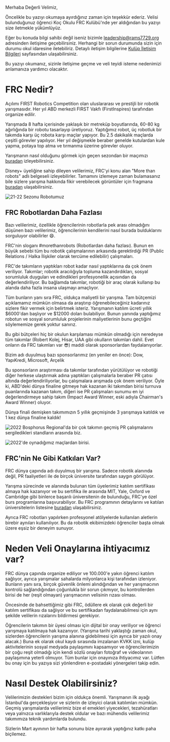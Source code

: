 Merhaba Değerli Velimiz,



Öncelikle bu yazıyı okumaya ayırdığınız zaman için teşekkür ederiz. Velisi bulunduğunuz öğrenci Koç Okulu FRC Kulübü'nde yer aldığından bu yazıyı size iletmekle yükümlüyüz.



Eğer bu konuda bilgi sahibi değil iseniz bizimle [leadership@rams7729.org](mailto:leadership@rams7729.org) adresinden iletişime geçebilirsiniz. Herhangi bir sorun durumunda sizin için durumu okul idaresine iletebiliriz. Detaylı iletişim bilgilerine [Kulüp İletişim Bilgileri](https://kocfrc.slab.com/posts/akm892ft) sayfasından ulaşabilirsiniz.



Bu yazıyı okumanız, sizinle iletişime geçme ve veli teyidi isteme nedenimizi anlamanıza yardımcı olacaktır.

# FRC Nedir?

Açılımı FIRST Robotics Competition olan uluslararası ve prestijli bir robotik yarışmasıdır.  Her yıl ABD merkezli FIRST Vakfı (FirstInspires) tarafından organize edilir.

Yarışmada 8 hafta içerisinde yaklaşık bir metreküp boyutlarında, 60-80 kg ağırlığında bir robotu tasarlayıp üretiyoruz. Yaptığımız robot, üç robotluk bir takımda karşı üç robota karşı maçlar yapıyor. Bu 2.5 dakikalık maçlarda çeşitli görevler yapılıyor. Her yıl değişmekle beraber genelde kutulardan kule yapma, potaya top atma ve tırmanma üzerine görevler oluyor.

Yarışmanın nasıl olduğunu görmek için geçen sezondan bir maçımızı [buradan](https://www.youtube.com/watch?v=cng9fQgPzak) izleyebilirsiniz.

Disney+ üyeliğine sahip dileyen velilerimiz, FRC'yi konu alan "More than robots" adlı belgeseli izleyebilirler. Tamamını izlemeye zaman bulamasanız bile sizlere yarışma hakkında fikir verebilecek görüntüler için fragmana [buradan](https://www.youtube.com/watch?v=AjIISbARc20&ab_channel=Lucasfilm) ulaşabilirsiniz.

![21-22 Sezonu Robotumuz](https://slabstatic.com/prod/uploads/ldjloyi2/posts/images/BtEtghmB3PkFN7bqWmF3qinj.jpg)

## FRC Robotlardan Daha Fazlası

Bazı velilerimiz, özellikle öğrencilerinin robotlarla pek arası olmadığını düşünen bazı velilerimiz, öğrencilerinin kendilerini nasıl burada bulduklarını sorguluyor olabilirler 😄.

FRC'nin sloganı #morethanrobots (Robotlardan daha fazlası). Bunun en büyük sebebi tüm bu robotik çalışmalarının arkasında gerektirdiği PR (Public Relations / Halka İlişkiler olarak tercüme edilebilir) çalışmaları.

FRC'de takımların yaptıkları robot kadar nasıl yaptıklarına da çok önem veriliyor. Takımlar; robotik aracılığıyla topluma kazandırdıkları, sosyal sorumluluk duyguları ve edindikleri profesyonellik açısından da değerlendiriliyor. Bu bağlamda takımlar, robotiği bir araç olarak kullanıp bu alanda daha fazla insana ulaşmayı amaçlıyor.

Tüm bunların yanı sıra FRC,  oldukça maliyetli bir yarışma. Tam bütçemizi açıklamamız mümkün olmasa da araştırıp öğrenebileceğiniz kadarınız sizlere fikir vermek için belirtmek isteriz. Yarışmanın katılım ücreti yıllık $6000'dan başlıyor ve $12000 doları bulabiliyor. Bunun yanında yaptığımız robotun ve sosyal sorumluluk projelerinin maliyetlerinin bunu geçtiğini söylememize gerek yoktur sanırız.

Bu gibi bütçeleri hiç bir okulun karşılaması mümkün olmadığı için neredeyse tüm takımlar (Robert Kolej, Hisar, UAA gibi okulların takımları dahil. Evet onların da FRC takımları var 😎) maddi olarak sponsorlardan faydalanıyorlar.

Bizim adı duyulmuş bazı sponsorlarımız (en yeniler en önce): Dow, YapıKredi, Microsoft, Arçelik

Bu sponsorların araştırması da takımlar tarafından yürütülüyor ve robotiği diğer herkese ulaştırmak adına yaptıkları çalışmalarla beraber PR çatısı altında değerlendiriliyorlar, bu çalışmalara arışmada çok önem veriliyor. Öyle ki, ABD'deki dünya finaline gitmeye hak kazanan iki takımdan birisi turnuva puanlarında kazanan  takım, diğeri ise PR çalışmaları sunumu en iyi değerlendirmeye sahip takım (Impact Award Winner, eski adıyla Chairman's Award Winner) oluyor.

Dünya finali demişken takımımızın 5 yıllık geçmişinde 3 yarışmaya katıldık ve 1 kez dünya finaline kaldık!

![2022 Bosphorus Regional'da bir çok takımın geçmiş PR çalışmalarını sergiledikleri standların arasında biz.](https://slabstatic.com/prod/uploads/ldjloyi2/posts/images/VQV39YC7doZXsRFIeefehxOX.png)

![2022'de oynadığımız maçlardan birisi.](https://slabstatic.com/prod/uploads/ldjloyi2/posts/images/ENkGr-Ya210gi0mvnxCo5Mpd.png)

## FRC'nin Ne Gibi Katkıları Var?

FRC dünya çapında adı duyulmuş bir yarışma. Sadece robotik alanında değil, PR faaliyetleri ile de birçok üniversite tarafından saygın görülüyor.

Yarışma sürecinde ve alanında bulunan tüm üyelerimiz katılım sertifikası almaya hak kazanıyor ve bu sertifika ile arasında MIT, Yale, Oxford ve Cambridge gibi binlerce başarılı üniversitenin de bulunduğu, FRC'ye özel burs programlarına başvurabiliyor. Bu FRC programının detaylarını ve katılan üniversitelerin listesine  [buradan](https://www.firstinspires.org/alumni/scholarships)  ulaşabilirsiniz.

Ayrıca FRC robotları yapılırken profesyonel atölyelerde kullanılan aletlerin birebir aynıları kullanılıyor. Bu da robotik ekibimizdeki öğrenciler başta olmak üzere eşsiz bir deneyim sunuyor.

# Neden Veli Onaylarına ihtiyacımız var?

FRC dünya çapında organize ediliyor ve 100.000'e yakın öğrenci katılım sağlıyor, ayrıca yarışmalar sahalarda milyonlarca kişi tarafından izleniyor. Bunların yanı sıra, birçok güvenlik önlemi alındığından ve her yarışmacının kontrolü sağlandığından çoğunlukla bir sorun çıkmıyor, bu kontrollerden birisi de her (reşit olmayan) yarışmacının velisinin rızası olması.

Öncesinde de bahsettiğimiz gibi FRC, ödüllere ek olarak çok değerli bir katılım sertifikası da sağlıyor ve bu sertifikadan faydalanabilmesi için aynı şekilde velilerin rızalarını bildirmesi gerekiyor.

Öğrencilerin takımın bir üyesi olması için dijital bir onay veriliyor ve öğrenci yarışmaya katılmaya hak kazanıyor. (Yarışma tarihi yaklaştığı zaman okul, sizlerden öğrencilerin yarışma alanına gidebilmesi için ayrıca bir yazılı onay  alacak.) Buna ek olarak okul kaydı sırasında imzalanan KVKK izni, kulüp aktivitelerinin sosyal medyada paylaşımını kapsamıyor ve öğrencilerimizin bir çoğu reşit olmadığı için kendi sözlü onayları fotoğraf ve videolarının paylaşımına yeterli olmuyor. Tüm bunlar için onayınıza ihtiyacımız var. Lütfen bu onay için bu yazıya sizi yönlendiren e-postadaki yönergeleri takip edin.

# Nasıl Destek Olabilirsiniz?

Velilerimizin destekleri bizim için oldukça önemli. Yarışmanın ilk ayağı İstanbul'da gerçekleşiyor ve sizlerin de izleyici olarak katılımları mümkün. Geçmiş yarışmalarda velilerimiz bize el emekleri yiyecekleri, tezahüratları veya yalnızca varlıklarıyla destek oldular ve bazı mühendis velilerimiz takımımıza teknik yardımlarda bulundu.

Sizlerin Mart ayınının bir hafta sonunu bize ayırarak yaptığınız katkı paha biçilemez.
